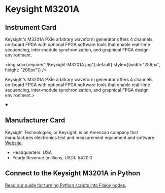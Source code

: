 
# Keysight M3201A

## Instrument Card

<div className="flex">

<div>

Keysight's M3201A PXIe arbitrary waveform generator offers 4 channels, on-board FPGA with optional FPGA software tools that enable real-time sequencing, inter-module synchronization, and graphical FPGA design environment.

</div>

<img src={require("./Keysight-M3201A.jpg").default} style={{width:"256px", height: "200px"}} />

</div>

Keysight's M3201A PXIe arbitrary waveform generator offers 4 channels, on-board FPGA with optional FPGA software tools that enable real-time sequencing, inter-module synchronization, and graphical FPGA design environment.>

<details open>
<summary><h2>Manufacturer Card</h2></summary>

Keysight Technologies, or Keysight, is an American company that manufactures electronics test and measurement equipment and software. <a href="https://www.keysight.com/us/en/home.html">Website</a>.

<ul>
  <li>Headquarters: USA</li>
  <li>Yearly Revenue (millions, USD): 5420.0</li>
</ul>
</details>

## Connect to the Keysight M3201A in Python

[Read our guide for turning Python scripts into Flojoy nodes.](https://docs.flojoy.ai/custom-nodes/creating-custom-node/)


